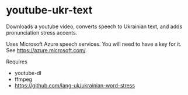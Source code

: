 # youtube-ukr-text
Downloads a youtube video, converts speech to Ukrainian text, and adds pronunciation stress accents.

Uses Microsoft Azure speech services. You will need to have a key for it. See https://azure.microsoft.com/.

Requires
- youtube-dl
- ffmpeg
- https://github.com/lang-uk/ukrainian-word-stress
